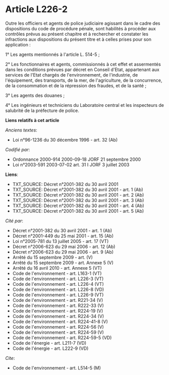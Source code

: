 # Article L226-2

Outre les officiers et agents de police judiciaire agissant dans le cadre des dispositions du code de procédure pénale, sont
habilités à procéder aux contrôles prévus au présent chapitre et à rechercher et constater les infractions aux dispositions
du présent titre et à celles prises pour son application :

1° Les agents mentionnés à l'article L. 514-5 ;

2° Les fonctionnaires et agents, commissionnés à cet effet et assermentés dans les conditions prévues par décret en Conseil
d'Etat, appartenant aux services de l'Etat chargés de l'environnement, de l'industrie, de l'équipement, des transports, de la
mer, de l'agriculture, de la concurrence, de la consommation et de la répression des fraudes, et de la santé ;

3° Les agents des douanes ;

4° Les ingénieurs et techniciens du Laboratoire central et les inspecteurs de salubrité de la préfecture de police.

**Liens relatifs à cet article**

_Anciens textes_:

  - Loi n°96-1236 du 30 décembre 1996 - art. 32 (Ab)

_Codifié par_:

  - Ordonnance 2000-914 2000-09-18 JORF 21 septembre 2000
  - Loi n°2003-591 2003-07-02 art. 31 I JORF 3 juillet 2003

**Liens**:

  - TXT_SOURCE: Décret n°2001-382 du 30 avril 2001
  - TXT_SOURCE: Décret n°2001-382 du 30 avril 2001 - art. 1 (Ab)
  - TXT_SOURCE: Décret n°2001-382 du 30 avril 2001 - art. 2 (Ab)
  - TXT_SOURCE: Décret n°2001-382 du 30 avril 2001 - art. 3 (Ab)
  - TXT_SOURCE: Décret n°2001-382 du 30 avril 2001 - art. 4 (Ab)
  - TXT_SOURCE: Décret n°2001-382 du 30 avril 2001 - art. 5 (Ab)

_Cité par_:

  - Décret n°2001-382 du 30 avril 2001 - art. 1 (Ab)
  - Décret n°2001-449 du 25 mai 2001 - art. 15 (Ab)
  - Loi n°2005-781 du 13 juillet 2005 - art. 17 (VT)
  - Décret n°2006-623 du 29 mai 2006 - art. 12 (Ab)
  - Décret n°2006-623 du 29 mai 2006 - art. 9 (Ab)
  - Arrêté du 15 septembre 2009 - art. (V)
  - Arrêté du 15 septembre 2009 - art. Annexe 5 (V)
  - Arrêté du 16 avril 2010 - art. Annexe 5 (VT)
  - Code de l'environnement - art. L163-1 (VT)
  - Code de l'environnement - art. L226-3 (VT)
  - Code de l'environnement - art. L226-4 (VT)
  - Code de l'environnement - art. L226-8 (VD)
  - Code de l'environnement - art. L226-9 (VT)
  - Code de l'environnement - art. R221-34 (V)
  - Code de l'environnement - art. R222-33 (V)
  - Code de l'environnement - art. R224-19 (V)
  - Code de l'environnement - art. R224-34 (V)
  - Code de l'environnement - art. R224-41-8 (V)
  - Code de l'environnement - art. R224-56 (V)
  - Code de l'environnement - art. R224-59 (V)
  - Code de l'environnement - art. R224-59-5 (VD)
  - Code de l'énergie - art. L211-7 (VD)
  - Code de l'énergie - art. L222-9 (VD)

_Cite_:

  - Code de l'environnement - art. L514-5 (M)
